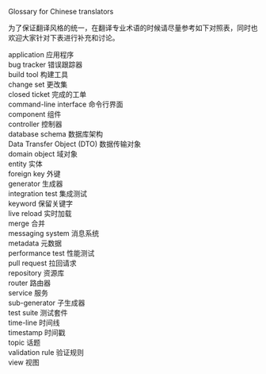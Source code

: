 Glossary for Chinese translators

为了保证翻译风格的统一，在翻译专业术语的时候请尽量参考如下对照表，同时也欢迎大家针对下表进行补充和讨论。

application		应用程序  
bug tracker     错误跟踪器  
build tool      构建工具   
change set      更改集  
closed ticket	完成的工单  
command-line interface 命令行界面  
component       组件  
controller      控制器  
database schema 数据库架构  
Data Transfer Object (DTO) 数据传输对象  
domain object   域对象  
entity          实体  
foreign key     外键  
generator	    生成器  
integration test 集成测试  
keyword         保留关键字  
live reload     实时加载  
merge			合并  
messaging system 消息系统   
metadata        元数据  
performance test 性能测试  
pull request 	拉回请求   
repository      资源库  
router          路由器  
service         服务  
sub-generator   子生成器  
test suite      测试套件  
time-line       时间线  
timestamp       时间戳  
topic           话题   
validation rule 验证规则  
view            视图  
